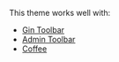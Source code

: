 This theme works well with:

* [Gin Toolbar](https://www.drupal.org/project/gin%5Ftoolbar)
* [Admin Toolbar](https://www.drupal.org/project/admin%5Ftoolbar)
* [Coffee](https://www.drupal.org/project/coffee)